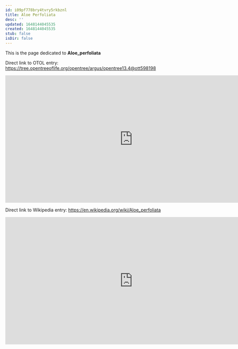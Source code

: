 ```yaml
---
id: i09pf778bry4tvry5rkbznl
title: Aloe Perfoliata
desc: ''
updated: 1648144045535
created: 1648144045535
stub: false
isDir: false
---
```

This is the page dedicated to **Aloe_perfoliata**


Direct link to OTOL entry: https://tree.opentreeoflife.org/opentree/argus/opentree13.4@ott598198



<html>
    <body>
    <iframe src="https://tree.opentreeoflife.org/opentree/argus/opentree13.4@ott598198"
    width="800" height="400" frameborder="0" allowfullscreen> </iframe>
    </body>
</html>
    


Direct link to Wikipedia entry: https://en.wikipedia.org/wiki/Aloe_perfoliata



<html>
    <body>
    <iframe src="https://en.wikipedia.org/wiki/Aloe_perfoliata"
    width="800" height="400" frameborder="0" allowfullscreen> </iframe>
    </body>
</html>
    
